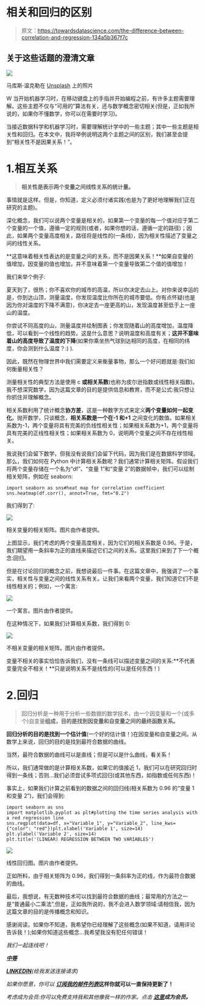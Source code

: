 # 相关和回归的区别

> 原文：<https://towardsdatascience.com/the-difference-between-correlation-and-regression-134a5b367f7c>

## 关于这些话题的澄清文章

![](img/f8c18b0e5f1350c4122f4beb1d4c6afd.png)

马库斯·温克勒在 [Unsplash](https://unsplash.com/s/photos/graphs?utm_source=unsplash&utm_medium=referral&utm_content=creditCopyText) 上的照片

W 当开始机器学习时，在移动键盘上的手指并开始编程之前，有许多主题需要理解。这些主题不仅与“可用的”算法有关，还与数学概念密切相关(但是，正如我所说的，如果你不懂数学，你可以在需要时学习)。

当接近数据科学和机器学习时，需要理解统计学中的一些主题；其中一些主题是相关性和回归。在本文中，我将举例说明这两个主题之间的区别，我们甚至会提到“相关性不是因果关系！”。

# 1.相互关系

> **相关性是表示两个变量之间线性关系的统计量。**

事情就是这样。但是，你知道，定义必须付诸实践(也是为了更好地理解我们正在研究的主题)。

深化概念，我们可以说两个变量是相关的，如果第一个变量的每一个值对应于第二个变量的一个值，遵循一定的规则(或者，如果你想的话，遵循一定的路径)；因此，如果两个变量高度相关，路径将是线性的(一条线)，因为相关性描述了变量之间的线性关系。

**这意味着相关性表达的是变量之间的关系，而不是因果关系！**如果自变量的值增加，因变量的值也增加，并不意味着第一个变量导致第二个值的值增加！

我们来举个例子:

夏天到了，很热；你不喜欢你的城市的高温，所以你决定去山上。对你来说幸运的是，你到达山顶，测量温度，你发现温度比你所在的城市要低。你有点怀疑(也是因为你对温度的下降不满意)，你决定去一座更高的山，发现温度甚至低于上一座山的温度。

你尝试不同高度的山，测量温度并绘制图表；你发现随着山的高度增加，温度降低，可以看到一个线性的趋势。这是什么意思？说明温度和高度有关；**这并不意味着山的高度导致了温度的下降**(如果你乘坐热气球到达相同的高度，在相同的纬度，你会测到什么温度？:) ).

因此，既然在物理世界中我们需要定义来衡量事物，那么一个好问题就是:我们如何衡量相关性？

测量相关性的典型方法是使用 c **或相关系数**(也称为皮尔逊指数或线性相关指数)。我不想深究数学，因为这篇文章的目的是提供信息和教育，而不是公式:我只想让你抓住并理解概念。

相关系数利用了统计概念**协方差**，这是一种数字方式来定义**两个变量如何一起变化**。抛开数学，只谈概念，**相关系数是一个在-1 和+1** 之间变化的数值。如果相关系数为-1，两个变量将具有完美的负线性相关性；如果相关系数为+1，两个变量将具有完美的正线性相关性；如果相关系数为 0，说明两个变量之间不存在线性相关。

我说我们会留下数学，但我没有说我们会留下代码，因为我们是在数据科学领域。那么，我们如何在 Python 中计算相关系数呢？我们通常计算相关矩阵。假设我们将两个变量存储在一个名为“df”、“变量 1”和“变量 2”的数据帧中，我们可以绘制相关矩阵，例如在 seaborn:

```
import seaborn as sns#heat map for correlation coefficient
sns.heatmap(df.corr(), annot=True, fmt="0.2")
```

我们得到了:

![](img/581ac974870020af8ce39aebfd91d352.png)

相关变量的相关矩阵。图片由作者提供。

上图显示，我们考虑的两个变量高度相关，因为它们的相关系数是 0.96。于是，我们期望用一条斜率为正的直线来描述它们之间的关系。这里我们来到了下一个概念:回归。

但是在讨论回归的概念之前，我想说最后一件事。在这篇文章中，我强调了一个事实，相关性与变量之间的线性关系有关。让我们来看两个变量，我们知道它们不是线性相关的；例如，一个寓言:

![](img/eb72eb6d0c470cbffeb4e27aa30405f8.png)

一个寓言。图片由作者提供。

在这种情况下，如果我们计算相关系数，我们得到 0:

![](img/75961bec85fc53dc901f2f12a82e7696.png)

不相关变量的相关矩阵。图片由作者提供。

变量不相关的事实恰恰告诉我们，没有一条线可以描述变量之间的关系:**不代表变量完全不相关！**只是说明关系不是线性的(可以是任何东西！)

# 2.回归

> 回归分析是一种用于分析一些数据的数学技术，由一个因变量和一个(或多个)自变量**组成，目的是找到因变量和自变量之间的最终函数关系。**

**回归分析的目的是找到一个估计值**(一个好的估计值！)在因变量和自变量之间。从数学上来说，回归的目的是找到最符合数据的曲线。

当然，最符合数据的曲线可以是直线；但是可以是什么曲线，看关系！

所以，我们通常做的是计算相关系数，如果它的值接近 1，我们可以在研究回归时得到一条线；否则…我们必须尝试多项式回归(或其他东西，如指数或任何东西)！

事实上，如果我们计算之前看到的数据之间的回归线(相关系数为 0.96 的“变量 1 和变量 2”)，我们会得到:

```
import seaborn as sns
import matplotlib.pyplot as plt#plotting the time series analysis with a red regression line
sns.regplot(data=df, x="Variable_1", y="Variable_2", line_kws={"color": "red"})plt.xlabel('Variable 1', size=14)
plt.ylabel('Variable 2', size=14)
plt.title('(LINEAR) REGRESSION BETWEEN TWO VARIABLES')
```

![](img/3c2d60208215d42d9bab3dc785ca9d02.png)

线性回归图。图片由作者提供。

正如所料，由于相关矩阵为 0.96，我们得到一条斜率为正的线，作为最符合数据的曲线。

最后，我想说，有无数种技术可以找到最符合数据的曲线；最常用的方法之一是“普通最小二乘法”,但是，正如我所说的，我不会进入数学领域:请相信我，因为这篇文章的目的是传播概念和知识。

感谢阅读。如果你不知道，我希望你已经理解了这些概念(如果不知道，请用评论告诉我！);如果你知道这些概念…我希望我没有犯任何错误！

*我们一起连线吧！*

[***中等***](https://federicotrotta.medium.com/)

[***LINKEDIN***](https://www.linkedin.com/in/federico-trotta/)*(给我发送连接请求)*

*如果你愿意，你可以* [***订阅我的邮件列表***](https://federicotrotta.medium.com/subscribe)**这样你就可以一直保持更新了！**

*考虑成为会员:你可以免费支持我和其他像我一样的作家。点击 [***这里***](https://federicotrotta.medium.com/membership)**成为会员。***